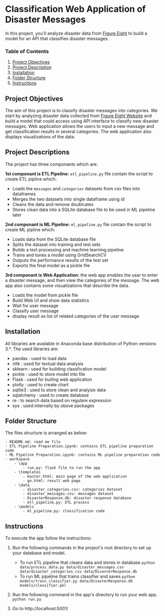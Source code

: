 # Classification Web Application of Disaster Messages

In this project, you'll analyze disaster data from [Figure Eight](https://www.figure-eight.com/) to build a model for an API that classifies disaster messages.


### Table of Contents

1. [Project Objectives](#objectives)
2. [Project Description](#descriptions)
3. [Installation](#installation)
4. [Folder Structure](#files)
5. [Instructions](#instructions)

## Project Objectives<a name="objectives"></a>

The aim of this project is to classify disaster messages into categories.  We start by analyzing disaster data collected from [Figure Eight Website](https://www.figure-eight.com/) and build a model that could access using API interface to classify new disaster messages. 
Web application allows the users to input a new message and get classification results in several categories. The web application also displays visualizations of the data.

## Project Descriptions<a name = "descriptions"></a>
The project has three componants which are:

**1st componant is ETL Pipeline:** `etl_pipeline.py` file contain the script to create ETL pipline which:
  - Loads the `messages` and `categories` datasets from csv files into dataframes
  - Merges the two datasets into single dataframe using id 
  - Cleans the data and remove doublcates
  - Stores clean data into a SQLite database file to be used in ML pipeline later

**2nd componant is ML Pipeline:** `ml_pipeline.py` file contain the script to create ML pipline which:
  - Loads data from the SQLite database file
  - Splits the dataset into training and test sets
  - Builds a text processing and machine learning pipeline
  - Trains and tunes a model using GridSearchCV
  - Outputs the performance results of the test set
  - Exports the final model as a pickle file

**3rd componant is Web Application:** the web app enables the user to enter a disaster message, and then view the categories of the message.
The web app also contains some visualizations that describe the data. 
  - Loads the model from pickle file  
  - Build Web UI and show data statistics 
  - Wait for user message
  - Classify user message 
  - display result as list of related categories of the user message   


## Installation <a name="installation"></a>

All libraries are available in Anaconda base distribution of Python versions 3.*. The used libraries are:

- pandas : used to load data 
- nltk : used for textual data analysis
- sklearn : used for building classfication model 
- pickle : used to store model into file
- Flask : used for builing web application 
- plotly : used to create chart
- sqlite3 : used to store clean and analyize data 
- sqlalchemy : used to create database 
- re : to search data based on regulare expression 
- sys : used internally by obove packages


## Folder Structure <a name="files"></a>
The files structure is arranged as below:

	- README.md: read me file
	- ETL Pipeline Preparation.ipynb: contains ETL pipeline preparation code
	- ML Pipeline Preparation.ipynb: contains ML pipeline preparation code
	- workspace
		- \app
			- run.py: flask file to run the app
		- \templates
			- master.html: main page of the web application 
			- go.html: result web page
		- \data
			- disaster_categories.csv: categories dataset
			- disaster_messages.csv: messages dataset
			- DisasterResponse.db: disaster response database
			- etl_pipeline.py: ETL process
		- \models
			- ml_pipeline.py: classification code

## Instructions <a name="instructions"></a>
To execute the app follow the instructions:
1. Run the following commands in the project's root directory to set up your database and model.

    - To run ETL pipeline that cleans data and stores in database
        `python data/process_data.py data/disaster_messages.csv data/disaster_categories.csv data/DisasterResponse.db`
    - To run ML pipeline that trains classifier and saves
        `python models/train_classifier.py data/DisasterResponse.db models/classifier.pkl`

2. Run the following command in the app's directory to run your web app.
    `python run.py`

3. Go to http://localhost:5001/
